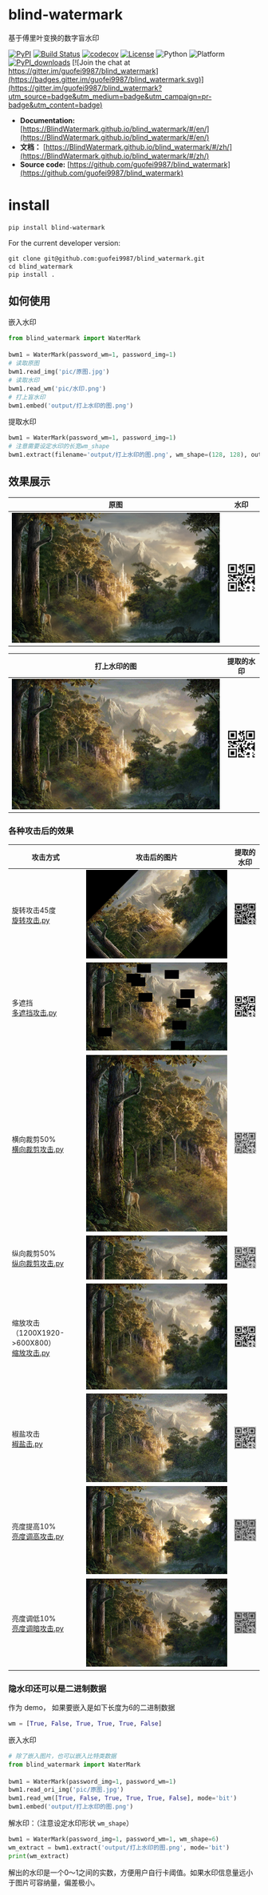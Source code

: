 # blind-watermark
基于傅里叶变换的数字盲水印  


[![PyPI](https://img.shields.io/pypi/v/blind_watermark)](https://pypi.org/project/blind_watermark/)
[![Build Status](https://travis-ci.com/guofei9987/blind_watermark.svg?branch=master)](https://travis-ci.com/guofei9987/blind_watermark)
[![codecov](https://codecov.io/gh/guofei9987/blind_watermark/branch/master/graph/badge.svg)](https://codecov.io/gh/guofei9987/blind_watermark)
[![License](https://img.shields.io/pypi/l/blind_watermark.svg)](https://github.com/guofei9987/blind_watermark/blob/master/LICENSE)
![Python](https://img.shields.io/badge/python->=3.5-green.svg)
![Platform](https://img.shields.io/badge/platform-windows%20|%20linux%20|%20macos-green.svg)
[![PyPI_downloads](https://img.shields.io/pypi/dm/blind_watermark)](https://pypi.org/project/blind_watermark/)
[![Join the chat at https://gitter.im/guofei9987/blind_watermark](https://badges.gitter.im/guofei9987/blind_watermark.svg)](https://gitter.im/guofei9987/blind_watermark?utm_source=badge&utm_medium=badge&utm_campaign=pr-badge&utm_content=badge)


- **Documentation:** [https://BlindWatermark.github.io/blind_watermark/#/en/](https://BlindWatermark.github.io/blind_watermark/#/en/)
- **文档：** [https://BlindWatermark.github.io/blind_watermark/#/zh/](https://BlindWatermark.github.io/blind_watermark/#/zh/)  
- **Source code:** [https://github.com/guofei9987/blind_watermark](https://github.com/guofei9987/blind_watermark)


# install
```bash
pip install blind-watermark
```

For the current developer version:
```bach
git clone git@github.com:guofei9987/blind_watermark.git
cd blind_watermark
pip install .
```

## 如何使用

嵌入水印
```python
from blind_watermark import WaterMark

bwm1 = WaterMark(password_wm=1, password_img=1)
# 读取原图
bwm1.read_img('pic/原图.jpg')
# 读取水印
bwm1.read_wm('pic/水印.png')
# 打上盲水印
bwm1.embed('output/打上水印的图.png')
```


提取水印
```python
bwm1 = WaterMark(password_wm=1, password_img=1)
# 注意需要设定水印的长宽wm_shape
bwm1.extract(filename='output/打上水印的图.png', wm_shape=(128, 128), out_wm_name='output/解出的水印.png', )
```

## 效果展示

|原图|水印|
|--|--|
|![原图](docs/原图.jpg)|![水印](docs/水印.png)|

|打上水印的图|提取的水印|
|--|--|
|![打上水印的图](docs/打上水印的图.jpg)|![提取的水印](docs/解出的水印.png)|



### 各种攻击后的效果


|攻击方式|攻击后的图片|提取的水印|
|--|--|--|
|旋转攻击45度<br>[旋转攻击.py](examples/旋转攻击.py)|![旋转攻击](docs/旋转攻击.jpg)|![](docs/旋转攻击_提取水印.png)|
|多遮挡<br>[多遮挡攻击.py](examples/多遮挡攻击.py)| ![多遮挡攻击](docs/多遮挡攻击.jpg) |![多遮挡_提取水印](docs/多遮挡攻击_提取水印.png)|
|横向裁剪50%<br>[横向裁剪攻击.py](examples/横向裁剪攻击.py)|![横向裁剪攻击](docs/横向裁剪攻击.jpg)|![](docs/横向裁剪攻击_提取水印.png)|
|纵向裁剪50%<br>[纵向裁剪攻击.py](examples/纵向裁剪攻击.py)|![纵向裁剪攻击](docs/纵向裁剪攻击.jpg)|![纵向裁剪](docs/纵向裁剪攻击_提取水印.png)|
|缩放攻击（1200X1920->600X800）<br>[缩放攻击.py](examples/缩放攻击.py)|![缩放攻击](docs/缩放攻击.jpg)|![](docs/缩放攻击_提取水印.png)|
|椒盐攻击<br>[椒盐击.py](examples/椒盐攻击.py)|![椒盐攻击](docs/椒盐攻击.jpg)|![](docs/椒盐攻击_提取水印.png)|
|亮度提高10%<br>[亮度调高攻击.py](examples/亮度调高攻击.py)|![亮度调高攻击](docs/亮度调高攻击.jpg)|![](docs/亮度调高攻击_提取水印.png)|
|亮度调低10%<br>[亮度调暗攻击.py](examples/亮度调低攻击.py)|![亮度调低攻击](docs/亮度调低攻击.jpg)|![](docs/亮度调低攻击_提取水印.png)|




### 隐水印还可以是二进制数据

作为 demo， 如果要嵌入是如下长度为6的二进制数据
```python
wm = [True, False, True, True, True, False]
```

嵌入水印

```python
# 除了嵌入图片，也可以嵌入比特类数据
from blind_watermark import WaterMark

bwm1 = WaterMark(password_img=1, password_wm=1)
bwm1.read_ori_img('pic/原图.jpg')
bwm1.read_wm([True, False, True, True, True, False], mode='bit')
bwm1.embed('output/打上水印的图.png')
```

解水印：（注意设定水印形状 `wm_shape`）
```python
bwm1 = WaterMark(password_img=1, password_wm=1, wm_shape=6)
wm_extract = bwm1.extract('output/打上水印的图.png', mode='bit')
print(wm_extract)
```

解出的水印是一个0～1之间的实数，方便用户自行卡阈值。如果水印信息量远小于图片可容纳量，偏差极小。
